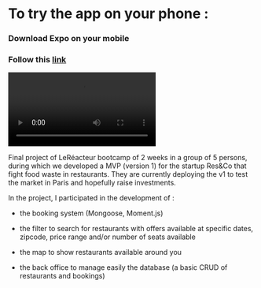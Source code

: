 # To try the app on your phone : 
### Download Expo on your mobile
### Follow this [link](https://expo.io/@lkf/frontendresandco)

![gif demo](ezgif.com-video-cutter.mp4)

Final project of LeRéacteur bootcamp of 2 weeks in a group of 5 persons, during which we developed a MVP (version 1) for the startup Res&Co that fight food waste in restaurants. They are currently deploying the v1 to test the market in Paris and hopefully raise investments.

In the project, I participated in the development of :

- the booking system (Mongoose, Moment.js)

- the filter to search for restaurants with offers available at specific dates, zipcode, price range and/or number of seats available

- the map to show restaurants available around you

- the back office to manage easily the database (a basic CRUD of restaurants and bookings)
